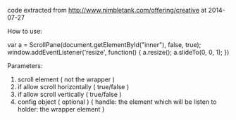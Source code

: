 code extracted from http://www.nimbletank.com/offering/creative
at 2014-07-27





How to use:

var a = ScrollPane(document.getElementById("inner"), false, true);
window.addEventListener('resize', function()
{
	a.resize();
	a.slideTo(0, 0, 1);
})


Parameters:
1. scroll element ( not the wrapper )
2. if allow scroll horizontally ( true/false )
3. if allow scroll vertically ( true/false )
4. config object ( optional )
	{
		handle:  the element which will be listen to
		holder:  the wrapper element
	}
